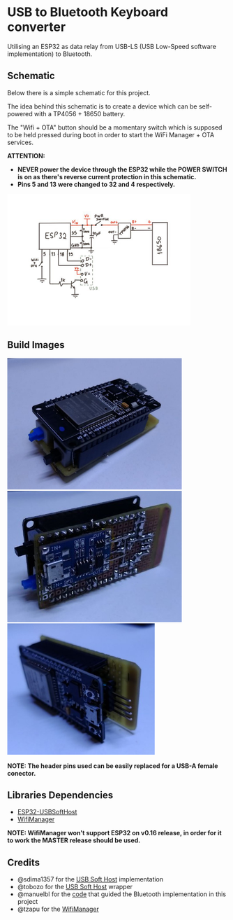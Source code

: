 # USB to Bluetooth Keyboard converter

Utilising an ESP32 as data relay from USB-LS (USB Low-Speed software implementation) to Bluetooth.

## Schematic

Below there is a simple schematic for this project.

The idea behind this schematic is to create a device which can be self-powered with a TP4056 + 18650 battery.

The "Wifi + OTA" button should be a momentary switch which is supposed to be held pressed during boot in order to start the WiFi Manager + OTA services.

**ATTENTION:**
- **NEVER power the device through the ESP32 while the POWER SWITCH is on as there's reverse current protection in this schematic.**
- **Pins 5 and 13 were changed to 32 and 4 respectively.**

<img src="images/schematic.jpg" alt="schematic" height="300"/>

## Build Images

<img src="images/build1.jpg" alt="build example" height="300"/>
<img src="images/build2.jpg" alt="build example" height="300"/>
<img src="images/build3.jpg" alt="build example" height="300"/>

**NOTE: The header pins used can be easily replaced for a USB-A female conector.**


## Libraries Dependencies

- [ESP32-USBSoftHost](https://github.com/tobozo/ESP32-USB-Soft-Host)
- [WifiManager](https://github.com/tzapu/WiFiManager) 

**NOTE: WifiManager won't support ESP32 on v0.16 release, in order for it to work the MASTER release should be used.**

## Credits
- @sdima1357 for the [USB Soft Host](https://github.com/sdima1357/esp32_usb_soft_host) implementation
- @tobozo for the [USB Soft Host](https://github.com/tobozo/ESP32-USB-Soft-Host) wrapper
- @manuelbl for the [code](https://gist.github.com/manuelbl/66f059effc8a7be148adb1f104666467) that guided the Bluetooth implementation in this project
- @tzapu for the [WifiManager](https://github.com/tzapu/WiFiManager)
